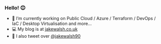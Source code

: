 ### Hello! 😊

 - 🔭 I’m currently working on Public Cloud / Azure / Terraform / DevOps / IaC / Desktop Virtualisation and more... 
 - 💻 My blog is at [jakewalsh.co.uk](https://jakewalsh.co.uk)
 - 👾 I also tweet over [@jakewalsh90](https://twitter.com/jakewalsh90)
